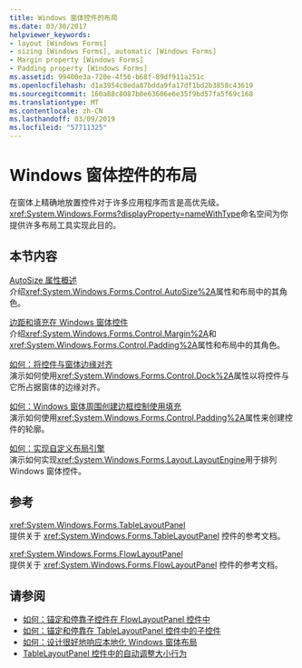 ```yaml
---
title: Windows 窗体控件的布局
ms.date: 03/30/2017
helpviewer_keywords:
- layout [Windows Forms]
- sizing [Windows Forms], automatic [Windows Forms]
- Margin property [Windows Forms]
- Padding property [Windows Forms]
ms.assetid: 99400e3a-720e-4f56-b68f-89df911a251c
ms.openlocfilehash: d1a3954c8eda87bdda9fa17df1bd2b3858c43619
ms.sourcegitcommit: 160a88c8087b0e63606e6e35f9bd57fa5f69c168
ms.translationtype: MT
ms.contentlocale: zh-CN
ms.lasthandoff: 03/09/2019
ms.locfileid: "57711325"
---
```

# <a name="layout-in-windows-forms-controls"></a>Windows 窗体控件的布局

在窗体上精确地放置控件对于许多应用程序而言是高优先级。 <xref:System.Windows.Forms?displayProperty=nameWithType>命名空间为你提供许多布局工具实现此目的。

## <a name="in-this-section"></a>本节内容

[AutoSize 属性概述](autosize-property-overview.md)\
介绍<xref:System.Windows.Forms.Control.AutoSize%2A>属性和布局中的其角色。

[边距和填充在 Windows 窗体控件](margin-and-padding-in-windows-forms-controls.md)\
介绍<xref:System.Windows.Forms.Control.Margin%2A>和<xref:System.Windows.Forms.Control.Padding%2A>属性和布局中的其角色。

[如何：将控件与窗体边缘对齐](how-to-align-a-control-to-the-edges-of-forms.md)\
演示如何使用<xref:System.Windows.Forms.Control.Dock%2A>属性以将控件与它所占据窗体的边缘对齐。

[如何：Windows 窗体周围创建边框控制使用填充](how-to-create-a-border-around-a-windows-forms-control-using-padding.md)\
演示如何使用<xref:System.Windows.Forms.Control.Padding%2A>属性来创建控件的轮廓。

[如何：实现自定义布局引擎](how-to-implement-a-custom-layout-engine.md)\
演示如何实现<xref:System.Windows.Forms.Layout.LayoutEngine>用于排列 Windows 窗体控件。

## <a name="reference"></a>参考

<xref:System.Windows.Forms.TableLayoutPanel>\
提供关于 <xref:System.Windows.Forms.TableLayoutPanel> 控件的参考文档。

<xref:System.Windows.Forms.FlowLayoutPanel>\
提供关于 <xref:System.Windows.Forms.FlowLayoutPanel> 控件的参考文档。

## <a name="see-also"></a>请参阅

- [如何：锚定和停靠子控件在 FlowLayoutPanel 控件中](how-to-anchor-and-dock-child-controls-in-a-flowlayoutpanel-control.md)
- [如何：锚定和停靠在 TableLayoutPanel 控件中的子控件](how-to-anchor-and-dock-child-controls-in-a-tablelayoutpanel-control.md)
- [如何：设计很好地响应本地化 Windows 窗体布局](how-to-design-a-windows-forms-layout-that-responds-well-to-localization.md)
- [TableLayoutPanel 控件中的自动调整大小行为](autosize-behavior-in-the-tablelayoutpanel-control.md)
